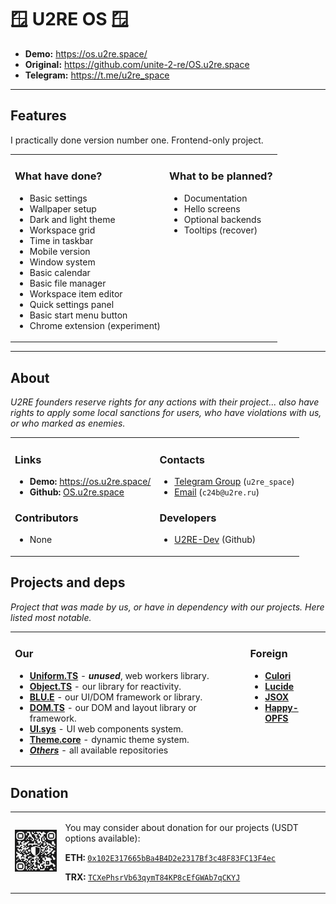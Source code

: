 # 🪟 U2RE OS 🪟

- **Demo:** <https://os.u2re.space/>
- **Original:** <https://github.com/unite-2-re/OS.u2re.space>
- **Telegram:** <https://t.me/u2re_space>

---

## Features

I practically done version number one. Frontend-only project.

<table width="100%">
<tr>
<td valign="top">

### What have done?

- Basic settings
- Wallpaper setup
- Dark and light theme
- Workspace grid
- Time in taskbar
- Mobile version
- Window system
- Basic calendar
- Basic file manager
- Workspace item editor
- Quick settings panel
- Basic start menu button
- Chrome extension (experiment)

</td>
<td valign="top">

### What to be planned?

- Documentation
- Hello screens
- Optional backends
- Tooltips (recover)

</td>
</tr>
</table>

---

## About

*U2RE founders reserve rights for any actions with their project... also have rights to apply some local sanctions for users, who have violations with us, or who marked as enemies.*

<table width="100%">
<tr>
<td valign="top">

### Links

- **Demo:** <https://os.u2re.space/>
- **Github:** [OS.u2re.space](https://github.com/unite-2-re/OS.u2re.space)

### Contributors

- None

</td>
<td valign="top">

### Contacts

- [Telegram Group](https://t.me/u2re_space) (`u2re_space`)
- [Email](mailto:c24b@u2re.ru) (`c24b@u2re.ru`)

### Developers

- [U2RE-Dev](https://github.com/u2re-dev) (Github)

</td>
</tr>
</table>

## Projects and deps

*Project that was made by us, or have in dependency with our projects. Here listed most notable.*

<table width="100%">
<tr>
<td valign="top">

### Our

- **[Uniform.TS](https://github.com/unite-2-re/uniform.ts)** - ***unused***, web workers library.
- **[Object.TS](https://github.com/unite-2-re/object.ts)** - our library for reactivity.
- **[BLU.E](https://github.com/unite-2-re/BLU.E)** - our UI/DOM framework or library.
- **[DOM.TS](https://github.com/unite-2-re/dom.ts)** - our DOM and layout library or framework.
- **[UI.sys](https://github.com/unite-2-re/ui.system)** - UI web components system.
- **[Theme.core](https://github.com/unite-2-re/theme.core)** - dynamic theme system.
- ***[Others](https://github.com/orgs/unite-2-re/repositories)*** - all available repositories

</td>
<td valign="top">

### Foreign

- **[Culori](https://github.com/Evercoder/culori)**
- **[Lucide](https://github.com/lucide-icons/lucide)**
- **[JSOX](https://github.com/d3x0r/JSOX)**
- **[Happy-OPFS](https://github.com/JiangJie/happy-opfs.git)**

</td>
</tr>
</table>

## Donation

<table width="100%">
<tr>
<td valign="top">
<img width="120" height="120" alt="ETH-QR" src="./ethereum/usdt_qr.png" style="aspect-ratio: 1 / 1; inline-size: 120px !important; max-inline-size: 100% !important; block-size: 120px !important; object-fit: contain; object-position: center;"/>
</td>
<td valign="top">

You may consider about donation for our projects (USDT options available):

**ETH:** [`0x102E317665bBa4B4D2e2317Bf3c48F83FC13F4ec`](#0x102E317665bBa4B4D2e2317Bf3c48F83FC13F4ec)

**TRX:** [`TCXePhsrVb63qymT84KP8cEfGWAb7qCKYJ`](#TCXePhsrVb63qymT84KP8cEfGWAb7qCKYJ)

</td>
</tr>
</table>
